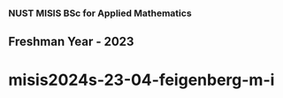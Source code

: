 ### NUST MISIS BSc for Applied Mathematics
## Freshman Year - 2023
# misis2024s-23-04-feigenberg-m-i
